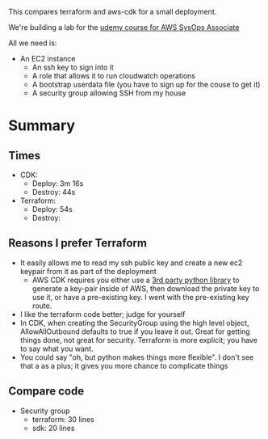 This compares terraform and aws-cdk for a small deployment.

We're building a lab for the [udemy course for AWS SysOps Associate](https://www.udemy.com/course/aws-certified-sysops-administrator-associate/learn/lecture/2691470?start=195#overview)

All we need is:

 * An EC2 instance
   + An ssh key to sign into it
   + A role that allows it to run cloudwatch operations
   + A bootstrap userdata file (you have to sign up for the couse to get it)
   + A security group allowing SSH from my house

# Summary

## Times

 * CDK:
   + Deploy: 3m 16s
   + Destroy: 44s
 * Terraform:
   + Deploy: 54s
   + Destroy: 

## Reasons I prefer Terraform

 * It easily allows me to read my ssh public key and create a new ec2 keypair from it as part of the deployment
   + AWS CDK requires you either use a [3rd party python
     library](https://pypi.org/project/cdk-ec2-key-pair/) to generate a
     key-pair inside of AWS, then download the private key to use it, or have a
     pre-existing key. I went with the pre-existing key route.
 * I like the terraform code better; judge for yourself
 * In CDK, when creating the SecurityGroup using the high level object, AllowAllOutbound defaults to true if you leave it out. Great for getting things done, not great for security. Terraform is more explicit; you have to say what you want.
 * You could say "oh, but python makes things more flexible". I don't see that a as a plus; it gives you more chance to complicate things

## Compare code

 * Security group
   + terraform: 30 lines
   + sdk: 20 lines
